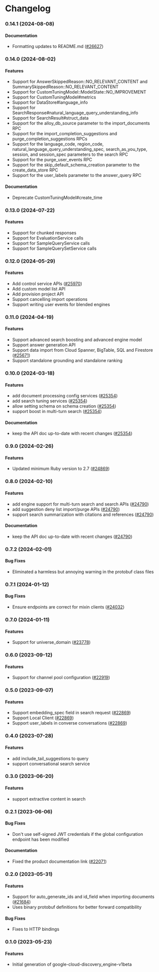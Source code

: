 # Changelog

### 0.14.1 (2024-08-08)

#### Documentation

* Formatting updates to README.md ([#26627](https://github.com/googleapis/google-cloud-ruby/issues/26627)) 

### 0.14.0 (2024-08-02)

#### Features

* Support for AnswerSkippedReason::NO_RELEVANT_CONTENT and SummarySkippedReason::NO_RELEVANT_CONTENT 
* Support for CustomTuningModel::ModelState::NO_IMPROVEMENT 
* Support for CustomTuningModel#metrics 
* Support for DataStore#language_info 
* Support for SearchResponse#natural_language_query_understanding_info 
* Support for SearchResult#struct_data 
* Support for the alloy_db_source parameter to the import_documents RPC 
* Support for the import_completion_suggestions and purge_completion_suggestions RPCs 
* Support for the language_code, region_code, natural_language_query_understanding_spec, search_as_you_type, session, and session_spec parameters to the search RPC 
* Support for the purge_user_events RPC 
* Support for the skip_default_schema_creation parameter to the create_data_store RPC 
* Support for the user_labels parameter to the answer_query RPC 
#### Documentation

* Deprecate CustomTuningModel#create_time 

### 0.13.0 (2024-07-22)

#### Features

* Support for chunked responses 
* Support for EvaluationService calls 
* Support for SampleQueryService calls 
* Support for SampleQuerySetService calls 

### 0.12.0 (2024-05-29)

#### Features

* Add control service APIs ([#25970](https://github.com/googleapis/google-cloud-ruby/issues/25970)) 
* Add custom model list API 
* Add provision project API 
* Support cancelling import operations 
* Support writing user events for blended engines 

### 0.11.0 (2024-04-19)

#### Features

* Support advanced search boosting and advanced engine model 
* Support answer generation API 
* Support data import from Cloud Spanner, BigTable, SQL and Firestore ([#25671](https://github.com/googleapis/google-cloud-ruby/issues/25671)) 
* Support standalone grounding and standalone ranking 

### 0.10.0 (2024-03-18)

#### Features

* add document processing config services ([#25354](https://github.com/googleapis/google-cloud-ruby/issues/25354)) 
* add search tuning services ([#25354](https://github.com/googleapis/google-cloud-ruby/issues/25354)) 
* allow setting schema on schema creation ([#25354](https://github.com/googleapis/google-cloud-ruby/issues/25354)) 
* support boost in multi-turn search ([#25354](https://github.com/googleapis/google-cloud-ruby/issues/25354)) 
#### Documentation

* keep the API doc up-to-date with recent changes ([#25354](https://github.com/googleapis/google-cloud-ruby/issues/25354)) 

### 0.9.0 (2024-02-26)

#### Features

* Updated minimum Ruby version to 2.7 ([#24869](https://github.com/googleapis/google-cloud-ruby/issues/24869)) 

### 0.8.0 (2024-02-10)

#### Features

* add engine support for multi-turn search and search APIs ([#24790](https://github.com/googleapis/google-cloud-ruby/issues/24790)) 
* add suggestion deny list import/purge APIs ([#24790](https://github.com/googleapis/google-cloud-ruby/issues/24790)) 
* support search summarization with citations and references ([#24790](https://github.com/googleapis/google-cloud-ruby/issues/24790)) 
#### Documentation

* keep the API doc up-to-date with recent changes ([#24790](https://github.com/googleapis/google-cloud-ruby/issues/24790)) 

### 0.7.2 (2024-02-01)

#### Bug Fixes

* Eliminated a harmless but annoying warning in the protobuf class files 

### 0.7.1 (2024-01-12)

#### Bug Fixes

* Ensure endpoints are correct for mixin clients ([#24032](https://github.com/googleapis/google-cloud-ruby/issues/24032)) 

### 0.7.0 (2024-01-11)

#### Features

* Support for universe_domain ([#23778](https://github.com/googleapis/google-cloud-ruby/issues/23778)) 

### 0.6.0 (2023-09-12)

#### Features

* Support for channel pool configuration ([#22919](https://github.com/googleapis/google-cloud-ruby/issues/22919)) 

### 0.5.0 (2023-09-07)

#### Features

* Support embedding_spec field in search request ([#22869](https://github.com/googleapis/google-cloud-ruby/issues/22869)) 
* Support Local Client ([#22869](https://github.com/googleapis/google-cloud-ruby/issues/22869)) 
* Support user_labels in converse conversations ([#22869](https://github.com/googleapis/google-cloud-ruby/issues/22869)) 

### 0.4.0 (2023-07-28)

#### Features

* add include_tail_suggestions to query 
* support conversational search service 

### 0.3.0 (2023-06-20)

#### Features

* support extractive content in search 

### 0.2.1 (2023-06-06)

#### Bug Fixes

* Don't use self-signed JWT credentials if the global configuration endpoint has been modified 
#### Documentation

* Fixed the product documentation link ([#22071](https://github.com/googleapis/google-cloud-ruby/issues/22071)) 

### 0.2.0 (2023-05-31)

#### Features

* Support for auto_generate_ids and id_field when importing documents ([#21684](https://github.com/googleapis/google-cloud-ruby/issues/21684)) 
* Uses binary protobuf definitions for better forward compatibility 
#### Bug Fixes

* Fixes to HTTP bindings 

### 0.1.0 (2023-05-23)

#### Features

* Initial generation of google-cloud-discovery_engine-v1beta
